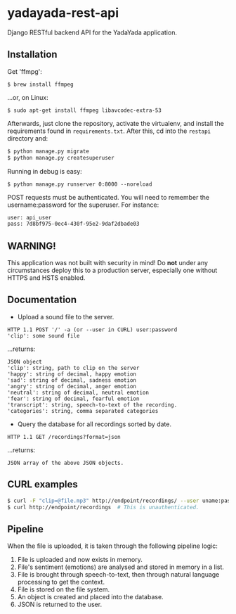 yadayada-rest-api
=================

Django RESTful backend API for the YadaYada application.

Installation
------------

Get 'ffmpg':

```
$ brew install ffmpeg
```

...or, on Linux:

```
$ sudo apt-get install ffmpeg libavcodec-extra-53
```

Afterwards, just clone the repository, activate the virtualenv, and install the requirements found in `requirements.txt`. After this, cd into the `restapi` directory and:

```sh
$ python manage.py migrate
$ python manage.py createsuperuser
```

Running in debug is easy:

```
$ python manage.py runserver 0:8000 --noreload
```

POST requests must be authenticated. You will need to remember the username:password for the superuser. For instance:

```sh
user: api_user
pass: 7d8bf975-0ec4-430f-95e2-9daf2dbade03
```

WARNING!
--------

This application was not built with security in mind! Do **not** under any circumstances deploy this to a production server, especially one without HTTPS and HSTS enabled.

Documentation
-------------

-	Upload a sound file to the server.

```
HTTP 1.1 POST '/' -a (or --user in CURL) user:password
'clip': some sound file
```

...returns:

```
JSON object
'clip': string, path to clip on the server
'happy': string of decimal, happy emotion
'sad': string of decimal, sadness emotion
'angry': string of decimal, anger emotion
'neutral': string of decimal, neutral emotion
'fear': string of decimal, fearful emotion
'transcript': string, speech-to-text of the recording.
'categories': string, comma separated categories
```

-	Query the database for all recordings sorted by date.

```
HTTP 1.1 GET /recordings?format=json
```

...returns:

```
JSON array of the above JSON objects.
```

CURL examples
-------------

```sh
$ curl -F "clip=@file.mp3" http://endpoint/recordings/ --user uname:password
$ curl http://endpoint/recordings  # This is unauthenticated.
```

Pipeline
--------

When the file is uploaded, it is taken through the following pipeline logic:

1.	File is uploaded and now exists in memory.
2.	File's sentiment (emotions) are analysed and stored in memory in a list.
3.	File is brought through speech-to-text, then through natural language processing to get the context.
4.	File is stored on the file system.
5.	An object is created and placed into the database.
6.	JSON is returned to the user.
